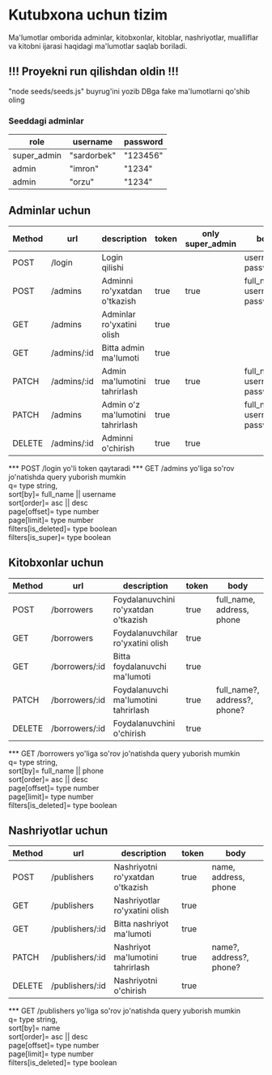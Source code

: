 # Kutubxona uchun tizim

Ma'lumotlar omborida adminlar, kitobxonlar, kitoblar, nashriyotlar, mualliflar va kitobni ijarasi haqidagi ma'lumotlar saqlab boriladi.

## !!! Proyekni run qilishdan oldin !!!
"node seeds/seeds.js" buyrug'ini yozib DBga fake ma'lumotlarni qo'shib oling

### Seeddagi adminlar

| role | username | password |
| --- | --- | --- |
| super_admin | "sardorbek" | "123456" |
| admin | "imron" | "1234" |
| admin | "orzu" | "1234" |

## Adminlar uchun

| Method | url | description | token | only super_admin | body |
|---|---|---|---|---|---|
| POST | /login | Login qilishi | | | username, password |
| POST | /admins | Adminni ro'yxatdan o'tkazish | true | true | full_name, username, password |
| GET | /admins | Adminlar ro'yxatini olish | true | | |
| GET | /admins/:id | Bitta admin ma'lumoti | true | | |
| PATCH | /admins/:id | Admin ma'lumotini tahrirlash | true | true | full_name?, username?, password? |
| PATCH | /admins | Admin o'z ma'lumotini tahrirlash | true | | full_name?, username?, password? |
| DELETE | /admins/:id | Adminni o'chirish | true | true | |


*** POST /login yo'li token qaytaradi
*** GET /admins yo'liga so'rov jo'natishda query yuborish mumkin
<br>
q= type string,
<br>
sort[by]= full_name || username
<br>
sort[order]= asc || desc
<br>
page[offset]= type number
<br>
page[limit]= type number
<br>
filters[is_deleted]= type boolean
<br>
filters[is_super]= type boolean

## Kitobxonlar uchun

| Method | url | description | token | body |
|---|---|---|---|---|
| POST | /borrowers | Foydalanuvchini ro'yxatdan o'tkazish | true | full_name, address, phone |
| GET | /borrowers | Foydalanuvchilar ro'yxatini olish | true | |
| GET | /borrowers/:id | Bitta foydalanuvchi ma'lumoti | true | |
| PATCH | /borrowers/:id | Foydalanuvchi ma'lumotini tahrirlash | true | full_name?, address?, phone? |
| DELETE | /borrowers/:id | Foydalanuvchini o'chirish | true | |

*** GET /borrowers yo'liga so'rov jo'natishda query yuborish mumkin
<br>
q= type string,
<br>
sort[by]= full_name || phone
<br>
sort[order]= asc || desc
<br>
page[offset]= type number
<br>
page[limit]= type number
<br>
filters[is_deleted]= type boolean

## Nashriyotlar uchun

| Method | url | description | token | body |
|---|---|---|---|---|
| POST | /publishers | Nashriyotni ro'yxatdan o'tkazish | true | name, address, phone |
| GET | /publishers | Nashriyotlar ro'yxatini olish | true | |
| GET | /publishers/:id | Bitta nashriyot ma'lumoti | true | |
| PATCH | /publishers/:id | Nashriyot ma'lumotini tahrirlash | true | name?, address?, phone? |
| DELETE | /publishers/:id | Nashriyotni o'chirish | true | |

*** GET /publishers yo'liga so'rov jo'natishda query yuborish mumkin
<br>
q= type string,
<br>
sort[by]= name
<br>
sort[order]= asc || desc
<br>
page[offset]= type number
<br>
page[limit]= type number
<br>
filters[is_deleted]= type boolean